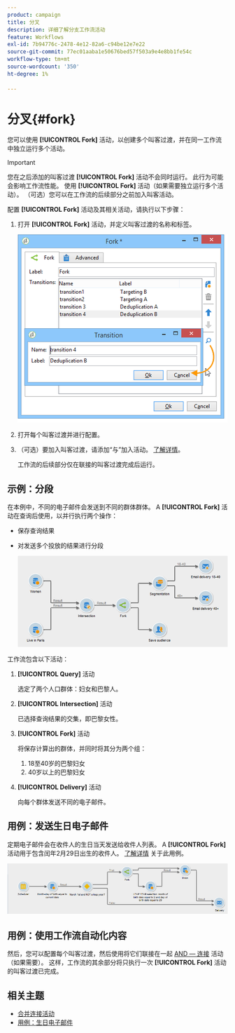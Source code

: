 ```yaml
---
product: campaign
title: 分叉
description: 详细了解分支工作流活动
feature: Workflows
exl-id: 7b94776c-2478-4e12-82a6-c94be12e7e22
source-git-commit: 77ec01aaba1e50676bed57f503a9e4e8bb1fe54c
workflow-type: tm+mt
source-wordcount: '350'
ht-degree: 1%

---
```


# 分叉{#fork}



您可以使用 **[!UICONTROL Fork]** 活动，以创建多个叫客过渡，并在同一工作流中独立运行多个活动。

>[!IMPORTANT]
>
>您在之后添加的叫客过渡 **[!UICONTROL Fork]** 活动不会同时运行。 此行为可能会影响工作流性能。 使用 **[!UICONTROL Fork]** 活动（如果需要独立运行多个活动）。 （可选）您可以在工作流的后续部分之前加入叫客活动。

配置 **[!UICONTROL Fork]** 活动及其相关活动，请执行以下步骤：

1. 打开 **[!UICONTROL Fork]** 活动，并定义叫客过渡的名称和标签。

   ![](assets/s_user_segmentation_fork.png)

1. 打开每个叫客过渡并进行配置。
1. （可选）要加入叫客过渡，请添加“与”加入活动。 [了解详情](and-join.md)。

   工作流的后续部分仅在联接的叫客过渡完成后运行。

## 示例：分段

在本例中，不同的电子邮件会发送到不同的群体群体。 A **[!UICONTROL Fork]** 活动在查询后使用，以并行执行两个操作：

* 保存查询结果
* 对发送多个投放的结果进行分段

   ![分支活动位于两个查询的交叉点之后，并且位于列表更新活动和拆分活动之前。](assets/wkf_fork_example.png)

工作流包含以下活动：

1. **[!UICONTROL Query]** 活动

   选定了两个人口群体：妇女和巴黎人。

1. **[!UICONTROL Intersection]** 活动

   已选择查询结果的交集，即巴黎女性。

1. **[!UICONTROL Fork]** 活动

   将保存计算出的群体，并同时将其分为两个组：

   1. 18至40岁的巴黎妇女
   1. 40岁以上的巴黎妇女

1. **[!UICONTROL Delivery]** 活动

   向每个群体发送不同的电子邮件。

## 用例：发送生日电子邮件

定期电子邮件会在收件人的生日当天发送给收件人列表。 A **[!UICONTROL Fork]** 活动用于包含闰年2月29日出生的收件人。 [了解详情](send-a-birthday-email.md) 关于此用例。

![分支活动在测试活动之后进行，并在两个查询活动之前进行。](assets/birthday-workflow_usecase_1.png)

## 用例：使用工作流自动化内容


然后，您可以配置每个叫客过渡，然后使用将它们联接在一起 [AND — 连接](and-join.md) 活动（如果需要）。 这样，工作流的其余部分将只执行一次 **[!UICONTROL Fork]** 活动的叫客过渡已完成。

## 相关主题

* [合并连接活动](and-join.md)
* [用例：生日电子邮件](send-a-birthday-email.md)

